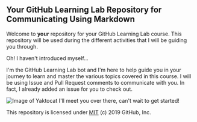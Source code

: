 ## Your GitHub Learning Lab Repository for Communicating Using Markdown

Welcome to **your** repository for your GitHub Learning Lab course. This repository will be used during the different activities that I will be guiding you through.

Oh! I haven't introduced myself...

I'm the GitHub Learning Lab bot and I'm here to help guide you in your journey to learn and master the various topics covered in this course. I will be using Issue and Pull Request comments to communicate with you. In fact, I already added an issue for you to check out.

![Image of Yaktocat](https://octodex.github.com/images/yaktocat.png)
I'll meet you over there, can't wait to get started!

This repository is licensed under [MIT](../LICENSE) (c) 2019 GitHub, Inc.
